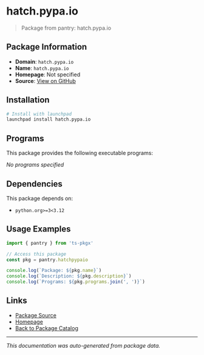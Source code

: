 # hatch.pypa.io

> Package from pantry: hatch.pypa.io

## Package Information

- **Domain**: `hatch.pypa.io`
- **Name**: `hatch.pypa.io`
- **Homepage**: Not specified
- **Source**: [View on GitHub](https://github.com/pkgxdev/pantry/tree/main/projects/hatch.pypa.io/package.yml)

## Installation

```bash
# Install with launchpad
launchpad install hatch.pypa.io
```

## Programs

This package provides the following executable programs:

*No programs specified*

## Dependencies

This package depends on:

- `python.org>=3<3.12`

## Usage Examples

```typescript
import { pantry } from 'ts-pkgx'

// Access this package
const pkg = pantry.hatchpypaio

console.log(`Package: ${pkg.name}`)
console.log(`Description: ${pkg.description}`)
console.log(`Programs: ${pkg.programs.join(', ')}`)
```

## Links

- [Package Source](https://github.com/pkgxdev/pantry/tree/main/projects/hatch.pypa.io/package.yml)
- [Homepage](#)
- [Back to Package Catalog](../package-catalog.md)

---

*This documentation was auto-generated from package data.*
